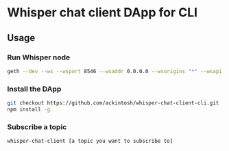 # Whisper chat client DApp for CLI

## Usage

### Run Whisper node

```bash
geth --dev --ws --wsport 8546 --wsaddr 0.0.0.0 --wsorigins "*" --wsapi "eth,web3,shh" console
```

### Install the DApp

```bash
git checkout https://github.com/ackintosh/whisper-chat-client-cli.git
npm install -g
```

### Subscribe a topic

```bash
whisper-chat-client [a topic you want to subscribe to]
```
